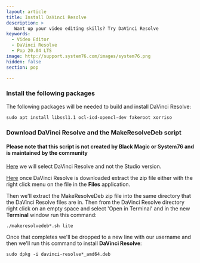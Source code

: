 ```yaml
---
layout: article
title: Install DaVinci Resolve
description: >
   Want up your video editing skills? Try DaVinci Resolve
keywords:
  - Video Editor
  - DaVinci Resolve
  - Pop 20.04 LTS
image: http://support.system76.com/images/system76.png
hidden: false
section: pop

---
```


### Install the following packages

The following packages will be needed to build and install DaVinci Resolve:

```sudo apt install libssl1.1 ocl-icd-opencl-dev fakeroot xorriso```

### Download DaVinci Resolve and the MakeResolveDeb script

#### Please note that this script is not created by Black Magic or System76 and is maintained by the community

[Here](https://www.blackmagicdesign.com/products/davinciresolve/) we will select DaVinci Resolve and not the Studio version.

[Here](http://www.danieltufvesson.com/makeresolvedeb) once DaVinci Resolve is downloaded extract the zip file either with the right click menu on the file in the **Files** application.

Then we'll extract the MakeResolveDeb zip file into the same directory that the DaVinci Resolve files are in. Then from the DaVinci Resolve directory right click on an empty space and select 'Open in Terminal' and in the new **Terminal** window run this command:

```./makeresolvedeb*.sh lite```

Once that completes we'll be dropped to a new line with our username and then we'll run this command to install **DaVinci Resolve**:

```sudo dpkg -i davinci-resolve*_amd64.deb```


